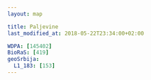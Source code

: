 ```yaml
---
layout: map

title: Paljevine
last_modified_at: 2018-05-22T23:34:00+02:00

WDPA: [145402]
BioRaS: [419]
geoSrbija:
  L1_183: [153]
---
```

